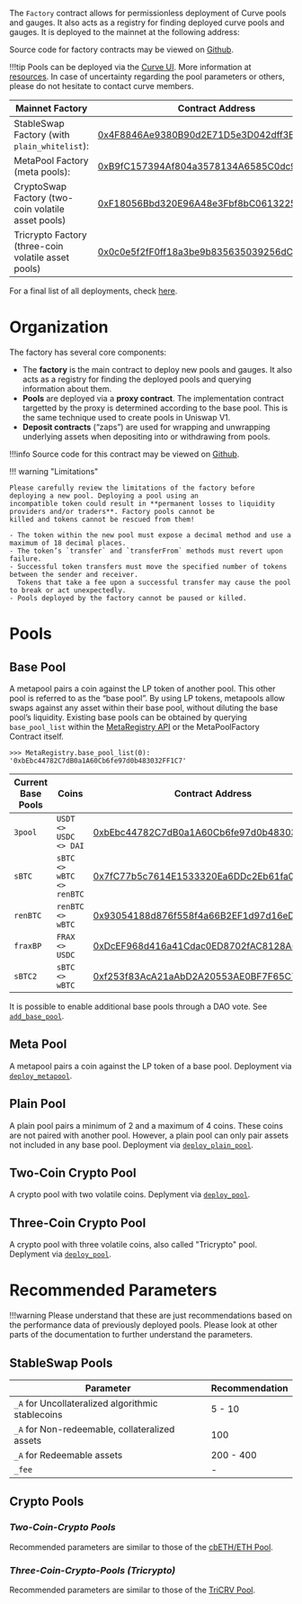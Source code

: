 The `Factory` contract allows for permissionless deployment of Curve pools and gauges. It also acts as a registry for
finding deployed curve pools and gauges. It is deployed to the mainnet at the following address:

Source code for factory contracts may be viewed on [Github](https://github.com/curvefi/curve-factory).

!!!tip
    Pools can be deployed via the [Curve UI](https://curve.fi/#/ethereum/create-pool). More information at [resources](https://resources.curve.fi/factory-pools/creating-a-factory-pool/).
    In case of uncertainty regarding the pool parameters or others, please do not hesitate to contact curve members.


| Mainnet Factory | Contract Address |
| ----------- | ------- |
| StableSwap Factory (with `plain_whitelist`): | [0x4F8846Ae9380B90d2E71D5e3D042dff3E7ebb40d](https://etherscan.io/address/0x4F8846Ae9380B90d2E71D5e3D042dff3E7ebb40d) | 
| MetaPool Factory (meta pools): | [0xB9fC157394Af804a3578134A6585C0dc9cc990d4](https://etherscan.io/address/0xB9fC157394Af804a3578134A6585C0dc9cc990d4) |  
| CryptoSwap Factory (two-coin volatile asset pools) | [0xF18056Bbd320E96A48e3Fbf8bC061322531aac99](https://etherscan.io/address/0xF18056Bbd320E96A48e3Fbf8bC061322531aac99) | 
| Tricrypto Factory (three-coin volatile asset pools) | [0x0c0e5f2fF0ff18a3be9b835635039256dC4B4963](https://etherscan.io/address/0x0c0e5f2fF0ff18a3be9b835635039256dC4B4963) | 

For a final list of all deployments, check [here](../../references/deployed-contracts.md).


# **Organization**

The factory has several core components:

- The **factory** is the main contract to deploy new pools and gauges. It also acts as a registry for finding the 
  deployed pools and querying information about them.
- **Pools** are deployed via a **proxy contract**. The implementation contract targetted by the proxy is determined 
  according to the base pool. This is the same technique used to create pools in Uniswap V1.
- **Deposit contracts** (“zaps”) are used for wrapping and unwrapping underlying assets when depositing into or 
  withdrawing from pools.


!!!info
    Source code for this contract may be viewed on 
    [Github](https://github.com/curvefi/curve-factory/blob/master/contracts/Factory.vy).


!!! warning "Limitations"

    Please carefully review the limitations of the factory before deploying a new pool. Deploying a pool using an 
    incompatible token could result in **permanent losses to liquidity providers and/or traders**. Factory pools cannot be 
    killed and tokens cannot be rescued from them!
    
    - The token within the new pool must expose a decimal method and use a maximum of 18 decimal places.
    - The token’s `transfer` and `transferFrom` methods must revert upon failure.
    - Successful token transfers must move the specified number of tokens between the sender and receiver. 
      Tokens that take a fee upon a successful transfer may cause the pool to break or act unexpectedly.
    - Pools deployed by the factory cannot be paused or killed.


# **Pools**

## **Base Pool**

A metapool pairs a coin against the LP token of another pool. This other pool is referred to as the “base pool”. 
By using LP tokens, metapools allow swaps against any asset within their base pool, without diluting the base pool’s 
liquidity.
Existing base pools can be obtained by querying `base_pool_list` within the [MetaRegistry API](../registry/overview.md) or the MetaPoolFactory Contract itself.

```shell
>>> MetaRegistry.base_pool_list(0):
'0xbEbc44782C7dB0a1A60Cb6fe97d0b483032FF1C7'
```

| Current Base Pools | Coins   | Contract Address |
| ----------- | -------| ----|
| `3pool` |  `USDT <> USDC <> DAI` | [0xbEbc44782C7dB0a1A60Cb6fe97d0b483032FF1C7](https://etherscan.io/address/0xbEbc44782C7dB0a1A60Cb6fe97d0b483032FF1C7) |
| `sBTC` |  `sBTC <> wBTC <> renBTC` | [0x7fC77b5c7614E1533320Ea6DDc2Eb61fa00A9714](https://etherscan.io/address/0x7fC77b5c7614E1533320Ea6DDc2Eb61fa00A9714) |
| `renBTC` |  `renBTC <> wBTC` | [0x93054188d876f558f4a66B2EF1d97d16eDf0895B](https://etherscan.io/address/0x93054188d876f558f4a66B2EF1d97d16eDf0895B) |
| `fraxBP` |  `FRAX <> USDC` |[0xDcEF968d416a41Cdac0ED8702fAC8128A64241A2](https://etherscan.io/address/0xDcEF968d416a41Cdac0ED8702fAC8128A64241A2) |
| `sBTC2` |  `sBTC <> wBTC` | [0xf253f83AcA21aAbD2A20553AE0BF7F65C755A07F](https://etherscan.io/address/0xf253f83AcA21aAbD2A20553AE0BF7F65C755A07F) |

It is possible to enable additional base pools through a DAO vote. See [`add_base_pool`](../factory/admin_controls.md#add_base_pool).


## **Meta Pool** 
A metapool pairs a coin against the LP token of a base pool. Deployment via [`deploy_metapool`](../factory/deployer_api.md#deploy_metapool).

## **Plain Pool**
A plain pool pairs a minimum of 2 and a maximum of 4 coins. These coins are not paired with another pool. However, a plain pool can only pair assets not included in any base pool. Deployment via [`deploy_plain_pool`](../factory/deployer_api.md#deploy_plain_pool).

## **Two-Coin Crypto Pool** 
A crypto pool with two volatile coins. Deplyment via [`deploy_pool`](../factory/deployer_api.md#deploy_pool).

## **Three-Coin Crypto Pool** 
A crypto pool with three volatile coins, also called "Tricrypto" pool. Deplyment via [`deploy_pool`](../factory/deployer_api.md#deploy_pool-1).



# **Recommended Parameters**

!!!warning
    Please understand that these are just recommendations based on the performance data of previously deployed pools.
    Please look at other parts of the documentation to further understand the parameters.

## **StableSwap Pools**

| Parameter | Recommendation |
| ----------------------------- | -------------- |
| `_A` for Uncollateralized algorithmic stablecoins  | 5 - 10   |
| `_A` for Non-redeemable, collateralized assets     | 100    | 
| `_A` for Redeemable assets                         | 200 - 400|
| `_fee`                                             | - |


## **Crypto Pools**

### *Two-Coin-Crypto Pools*

Recommended parameters are similar to those of the [cbETH/ETH Pool](https://etherscan.io/address/0x5fae7e604fc3e24fd43a72867cebac94c65b404a#readContract).


### *Three-Coin-Crypto-Pools (Tricrypto)*

Recommended parameters are similar to those of the [TriCRV Pool](https://etherscan.io/address/0x4ebdf703948ddcea3b11f675b4d1fba9d2414a14#readContract).

